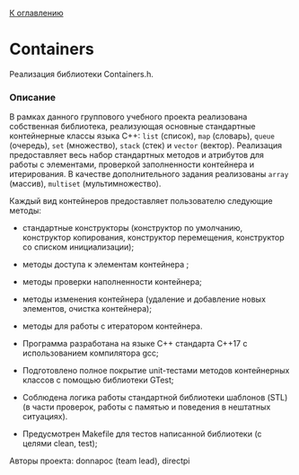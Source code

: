 [К оглавлению](../README.md)

# Containers

Реализация библиотеки Containers.h.

### Описание

В рамках данного группового учебного проекта реализована собственная библиотека, реализующая основные стандартные контейнерные классы языка С++: `list` (список), `map` (словарь), `queue` (очередь), `set` (множество), `stack` (стек) и `vector` (вектор). Реализация предоставляет весь набор стандартных методов и атрибутов для работы с элементами, проверкой заполненности контейнера и итерирования. В качестве дополнительного задания реализованы `array` (массив), `multiset` (мультимножество).

Каждый вид контейнеров предоставляет пользователю следующие методы:
- стандартные конструкторы (конструктор по умолчанию, конструктор копирования, конструктор перемещения, конструктор со списком инициализации);
- методы доступа к элементам контейнера ;
- методы проверки наполненности контейнера;
- методы изменения контейнера (удаление и добавление новых элементов, очистка контейнера);
- методы для работы с итератором контейнера.

- Программа разработана на языке C++ стандарта C++17 с использованием компилятора gcc;
- Подготовлено полное покрытие unit-тестами методов контейнерных классов c помощью библиотеки GTest;
- Соблюдена логика работы стандартной библиотеки шаблонов (STL) (в части проверок, работы с памятью и поведения в нештатных ситуациях).
- Предусмотрен Makefile для тестов написанной библиотеки (с целями clean, test);

Авторы проекта: donnapoc (team lead), directpi